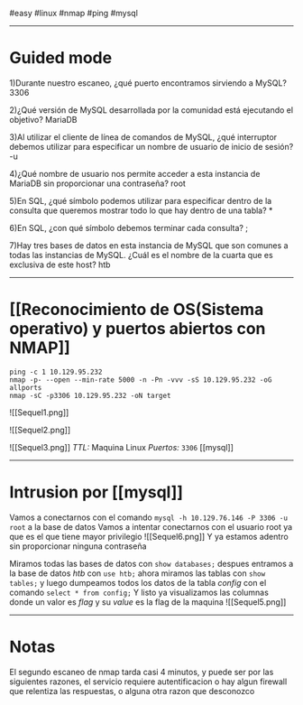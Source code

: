 #easy #linux #nmap #ping #mysql

-----
# Guided mode

1)Durante nuestro escaneo, ¿qué puerto encontramos sirviendo a MySQL?
	3306

2)¿Qué versión de MySQL desarrollada por la comunidad está ejecutando el objetivo?
	MariaDB

3)Al utilizar el cliente de línea de comandos de MySQL, ¿qué interruptor debemos utilizar para especificar un nombre de usuario de inicio de sesión?
	-u

4)¿Qué nombre de usuario nos permite acceder a esta instancia de MariaDB sin proporcionar una contraseña?
	root
	
5)En SQL, ¿qué símbolo podemos utilizar para especificar dentro de la consulta que queremos mostrar todo lo que hay dentro de una tabla?
	*

6)En SQL, ¿con qué símbolo debemos terminar cada consulta?
	;

7)Hay tres bases de datos en esta instancia de MySQL que son comunes a todas las instancias de MySQL. ¿Cuál es el nombre de la cuarta que es exclusiva de este host?
	htb
	
--------
# [[Reconocimiento de OS(Sistema operativo) y puertos abiertos con NMAP]]

```shell
ping -c 1 10.129.95.232
nmap -p- --open --min-rate 5000 -n -Pn -vvv -sS 10.129.95.232 -oG allports
nmap -sC -p3306 10.129.95.232 -oN target
```

![[Sequel1.png]]

![[Sequel2.png]]

![[Sequel3.png]]
*TTL:* Maquina Linux
*Puertos:*
	`3306` [[mysql]]

------
# Intrusion por [[mysql]]

Vamos a conectarnos con el comando `mysql -h 10.129.76.146 -P 3306 -u root` a la base de datos
	Vamos a intentar conectarnos con el usuario root ya que es el que tiene mayor privilegio
![[Sequel6.png]]
Y ya estamos adentro sin proporcionar ninguna contraseña

Miramos todas las bases de datos con `show databases;` despues entramos a la base de datos *htb* con `use htb;` ahora miramos las tablas con `show tables;` y luego dumpeamos todos los datos de la tabla *config* con el comando `select * from config;` Y listo ya visualizamos las columnas donde un valor es *flag* y su *value* es la flag de la maquina
![[Sequel5.png]]

-------
# Notas

El segundo escaneo de nmap tarda casi 4 minutos, y puede ser por las siguientes razones, el servicio requiere autentificacion o hay algun firewall que relentiza las respuestas, o alguna otra razon que desconozco
